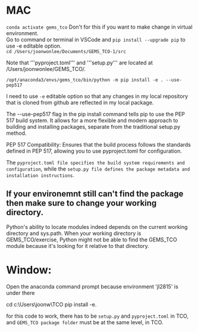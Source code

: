 # MAC

```conda activate gems_tco``` Don't for this if you want to make change in virtual environment.    
Go to command or terminal in VSCode and ```pip install --upgrade pip``` to use -e editable option.   
```cd /Users/joonwonlee/Documents/GEMS_TCO-1/src ```

Note that '''pyproject.toml''' and '''setup.py''' are located at /Users/joonwonlee/GEMS_TCO/.

``` /opt/anaconda3/envs/gems_tco/bin/python -m pip install -e . --use-pep517 ```

I need to use ```-e``` editable option so that any changes in my local repository that is cloned from github are reflected in my local package.

The --use-pep517 flag in the pip install command tells pip to use the PEP 517 build system. It allows for a more flexible and modern approach to building and installing packages, separate from the traditional setup.py method.

PEP 517 Compatibility: Ensures that the build process follows the standards defined in PEP 517, allowing you to use pyproject.toml for configuration.

The ```pyproject.toml file specifies the build system requirements and configuration```, while the ```setup.py file defines the package metadata and installation instructions```.

## If your environemnt still can't find the package then make sure to change your working directory.
Python's ability to locate modules indeed depends on the current working directory and sys.path. When your working directory is GEMS_TCO/exercise, Python might not be able to find the GEMS_TCO module because it's looking for it relative to that directory.

# Window:

Open the anaconda command prompt because environment 'jl2815' is under there

cd c:\\Users\\joonw\\TCO
pip install -e.      

for this code to work, there has to be ```setup.py``` and ```pyproject.toml``` in TCO, and ```GEMS_TCO package folder``` must be at the same level, in TCO.   
